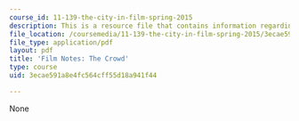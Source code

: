 ```yaml
---
course_id: 11-139-the-city-in-film-spring-2015
description: This is a resource file that contains information regarding the crowd.
file_location: /coursemedia/11-139-the-city-in-film-spring-2015/3ecae591a8e4fc564cff55d18a941f44_MIT11_139S15_TheCrowd2.pdf
file_type: application/pdf
layout: pdf
title: 'Film Notes: The Crowd'
type: course
uid: 3ecae591a8e4fc564cff55d18a941f44

---
```

None